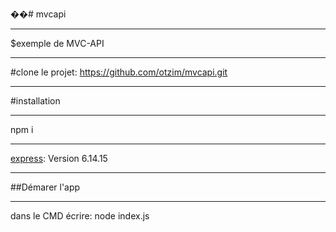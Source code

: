 ��# mvcapi
****
$exemple de MVC-API
****
#clone le projet: https://github.com/otzim/mvcapi.git
****
#installation
****
npm i 
****
[express](npmjs.com/package/express): Version 6.14.15
****
##Démarer l'app
****
dans le CMD écrire: node index.js

